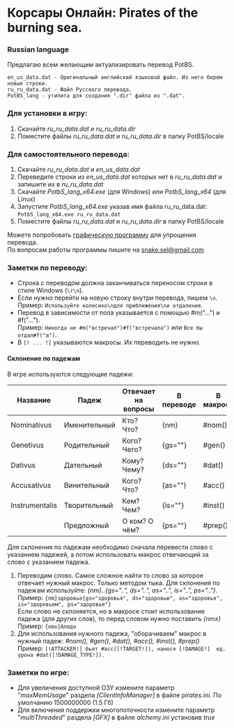 # Корсары Онлайн: Pirates of the burning sea.
### Russian language

Предлагаю всем желающим актуализировать перевод PotBS.
```
en_us_data.dat - Оригинальный английский языковой файл. Из него берем новые строки.
ru_ru_data.dat - Файл Русского перевода.
PotBS_lang - утилита для создания ".dir" файла из ".dat".
```
### Для установки в игру:
1. Скачайте *ru_ru_data.dat* и *ru_ru_data.dir*
2. Поместите файлы *ru_ru_data.dat* и *ru_ru_data.dir* в папку PotBS/locale

### Для самостоятельного перевода:
1. Скачайте *ru_ru_data.dat* и *en_us_data.dat*
2. Переведите строки из *en_us_data.dat* которых нет в *ru_ru_data.dat* и запишите их в *ru_ru_data.dat*
3. Скачайте *PotbS_lang_x64.exe* (для Windows) или *PotbS_lang_x64* (для Linux)
4. Запустите *PotbS_lang_x64.exe* указав имя файла ru_ru_data.dat: `PotbS_lang_x64.exe ru_ru_data.dat`
5. Поместите файлы *ru_ru_data.dat* и *ru_ru_data.dir* в папку PotBS/locale

Можете попробовать [графическую программу](https://drive.google.com/drive/folders/1rrAK8AGKeczk17jxqVbSKEyMg_jeW2EQ?usp=sharing "Google Disk") для упрощения перевода.\
По вопросам работы программы пишите на snake.sel@gmail.com

### Заметки по переводу:
* Строка с переводом должна заканчиваться переносом строки в стиле Windows (`\r\n`).
* Если нужно перейти на новую строку внутри перевода, пишем `\n`.  
  Пример: `Используйте колесико\nдля приближения\nи отдаления`.  
* Перевод в зависимости от пола указывается с помощью #m("...") и #f("...").  
  Пример: `Никогда не #m("встречал")#f("встречала")` или `Все бы отдал#f("а")`.
* В `[! ... !]` указываются макросы. Их переводить не нужно.

#### Склонение по падежам
В игре используются следующие падежи:

| Название        | Падеж        | Отвечает на вопросы | В переводе | В макросе |
| --------------- | ------------ | ------------------- | ---------- | --------- |
| Nominativus     | Именительный | Кто? Что?           | {nm}       | #nom()    |
| Genetivus       | Родительный  | Кого? Чего?         | {gs=""}    | #gen()    |
| Dativus         | Дательный    | Кому? Чему?         | {ds=""}    | #dat()    |
| Accusativus     | Винительный  | Кого? Что?          | {as=""}    | #acc()    |
| Instrumentalis  | Творительный | Кем? Чем?           | {is=""}    | #inst()   |
|                 | Предложный   | О ком? О чём?       | {ps=""}    | #prep()   |

Для склонения по падежам необходимо сначала перевести слово с указанием падежей, а потом использовать макрос отвечающий за слово с указанием падежа.

1. Переводим слово. Самое сложное найти то слово за которое отвечает нужный макрос. Только методом тыка.
Для склонения по падежам используйте: *{nm}..{gs="..", ds="..", as="..", is="..", ps=".."}*.  
  Пример: `{nm}здоровье{gs="здоровья", ds="здоровью", as="здоровья", is="здоровьем", ps="здоровье"}`  
Если слово не склоняется, но в макросе стоит использование падежа (для других слов), то перед словом нужно поставить *{nmx}*  
  Пример: `{nmx}Аледо`
2. Для использования нужного падежа, "оборачиваем" макрос в нужный падеж: *#nom(), #gen(), #dat(), #acc(), #inst(), #prep()*  
  Пример: `[!ATTACKER!] бьет #acc([!TARGET!]), нанося [!DAMAGE!]  ед. урона #dat([!DAMAGE_TYPE!]).`

### Заметки по игре:
* Для увеличения доступной ОЗУ измените параметр "*maxMemUsage*" раздела *[ClientInfoManager]* в файле *pirates.ini*. По умолчанию 1500000000 (1.5 Гб)
* Для включения поддержки многопоточности измените параметр "*multiThreaded*" раздела *[GFX]* в файле *alchemy.ini* установив *true*
